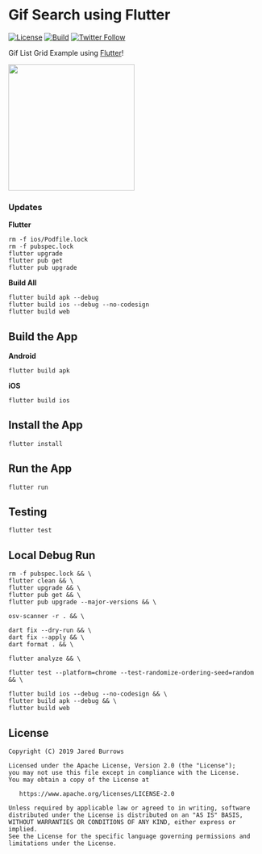 # Gif Search using Flutter

[![License](https://img.shields.io/badge/License-Apache%202.0-blue.svg)](http://www.apache.org/licenses/LICENSE-2.0)
[![Build](https://github.com/jaredsburrows/flutter-gif-search/actions/workflows/build.yml/badge.svg)](https://github.com/jaredsburrows/flutter-gif-search/actions/workflows/build.yml)
[![Twitter Follow](https://img.shields.io/twitter/follow/jaredsburrows.svg?style=social)](https://twitter.com/jaredsburrows)

Gif List Grid Example using [Flutter](https://flutter.dev/)!

<a href="https://i.imgur.com/zErC6JV.png" target="_blank"><img src="https://i.imgur.com/zErC6JV.png" width="250px" /></a>

### Updates

**Flutter**

```shell
rm -f ios/Podfile.lock
rm -f pubspec.lock
flutter upgrade
flutter pub get
flutter pub upgrade
```

**Build All**

```shell
flutter build apk --debug
flutter build ios --debug --no-codesign
flutter build web
```

## Build the App

**Android**

```shell
flutter build apk
```

**iOS**

```shell
flutter build ios
```

## Install the App

```shell
flutter install
```

## Run the App

```shell
flutter run
```

## Testing

```shell
flutter test
```

## Local Debug Run

```shell
rm -f pubspec.lock && \
flutter clean && \
flutter upgrade && \
flutter pub get && \
flutter pub upgrade --major-versions && \

osv-scanner -r . && \

dart fix --dry-run && \
dart fix --apply && \
dart format . && \

flutter analyze && \

flutter test --platform=chrome --test-randomize-ordering-seed=random  && \

flutter build ios --debug --no-codesign && \
flutter build apk --debug && \
flutter build web
```

## License

```
Copyright (C) 2019 Jared Burrows

Licensed under the Apache License, Version 2.0 (the "License");
you may not use this file except in compliance with the License.
You may obtain a copy of the License at

   https://www.apache.org/licenses/LICENSE-2.0

Unless required by applicable law or agreed to in writing, software
distributed under the License is distributed on an "AS IS" BASIS,
WITHOUT WARRANTIES OR CONDITIONS OF ANY KIND, either express or implied.
See the License for the specific language governing permissions and
limitations under the License.
```
